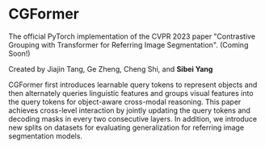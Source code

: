 # CGFormer
The official PyTorch implementation of the CVPR 2023 paper "Contrastive Grouping with Transformer for Referring Image Segmentation". (Coming Soon!)

Created by Jiajin Tang, Ge Zheng, Cheng Shi, and **Sibei Yang**

CGFormer first introduces learnable query tokens to represent objects and then alternately queries linguistic features and groups visual features into the query tokens for object-aware cross-modal reasoning. This paper achieves cross-level interaction by jointly updating the query tokens and decoding masks in every two consecutive layers. In addition, we introduce new splits on datasets for evaluating generalization for referring image segmentation models.
